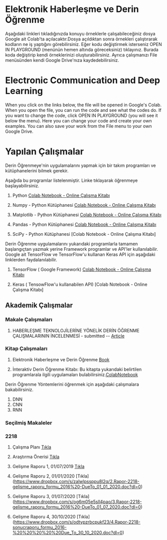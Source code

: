 # Elektronik Haberleşme ve Derin Öğrenme
Aşağıdaki linkleri tıkladığınızda konuyu örneklerle çalışabileceğiniz dosya Google ait Colab'ta açılacaktır.Dosya açıldıktan sonra örnekleri çalıştırarak kodların ne iş yaptığını görebilirsiniz. Eğer kodu değiştirmek isterseniz OPEN IN PLAYGROUND (menünün hemen altında göreceksiniz) tıklayınız. Burada koda değiştirip kendi örneklerinizi oluşturabilirsiniz. Ayrıca çalışmanızı File menüsünden kendi Google Drive'nıza kaydedebilirsiniz.

# Electronic Communication and Deep Learning
When you click on the links below, the file will be opened in Google's Colab. When you open the file, you can run the code and see what the codes do. If you want to change the code, click OPEN IN PLAYGROUND (you will see it below the menu). Here you can change your code and create your own examples. You can also save your work from the File menu to your own Google Drive.

# Yapılan Çalışmalar
Derin Öğrenmeye'nin uygulamalarını yapmak için bir takım programları ve kütüphanelerini bilmek gerekir.

Aşağıda bu programlar listelenmiştir. Linke tıklayarak öğrenmeye başlayabilirsiniz.

1. Python 
[Colab Notebook - Online Çalışma Kitabı](https://colab.research.google.com/drive/1CHwcnz9t5vfEYB9a9XiIdOs4gEOlAp-Y)

2. Numpy - Python Kütüphanesi 
[Colab Notebook - Online Çalışma Kitabı](https://colab.research.google.com/drive/12lglhecoXXNxDAv264Cnj2BM9CSf6FP-)

3. Matplotlib - Python Kütüphanesi [Colab Notebook - Online Çalışma Kitabı](https://colab.research.google.com/drive/1Lnwci8vQCNthIoLQxsWhYeKe3wzNkwso)

4. Pandas - Python Kütüphanesi [Colab Notebook - Online Çalışma Kitabı](https://colab.research.google.com/drive/1Ry11YCqWwTjBsN7wtCT-sU_dCQ7S0DZY)

5. SciPy - Python Kütüphanesi [Colab Notebook - Online Çalışma Kitabı]

Derin Öğrenme uygulamalarını yukarıdaki programlarla tamamen başlangıçtan yazmak yerine Framework programlar ve API'ler kullanılabilir.
Google ait TensorFlow ve TensorFlow'u kullanan Keras API için aşağıdaki linklerden faydalanılabilir.

1. TensorFlow ( Google Framework)
[Colab Notebook - Online Çalışma Kitabı](https://colab.research.google.com/drive/1SkCuLOHaeT78rUv38zcrkEYZbbA8l3Cz)

2. Keras ( TensowFlow'u kullanabilen API) [Colab Notebook - Online Çalışma Kitabı]

## Akademik Çalışmalar

### Makale Çalışmaları

1. HABERLEŞME TEKNOLOJİLERİNE YÖNELİK DERİN ÖĞRENME ÇALIŞMALARININ İNCELENMESİ - submitted -- 
[Article](https://drive.google.com/file/d/1btsDU0Me_ohimliONNKhaOTTfrFZa4wm/view?usp=sharing)

### Kitap Çalışmaları

1. Elektronik Haberleşme ve Derin Öğrenme [Book](https://drive.google.com/file/d/1qE1XYyPP-ZgtGJ4cXpRzGTsqdTZ41xoh/view?usp=sharing)

2. İnteraktiv Derin Öğrenme Kitabı: Bu kitapta yukarıdaki belirtilen programlarala ilgili uygulamaları bulabilirsiniz.[ColabNotebook](https://colab.research.google.com/drive/1nXA6imGNoB_W_jptGiVCHJxqCA3Z1X2N)

Derin Öğrenme Yöntemlerini öğrenmek için aşağıdaki çalışmalara bakabilirsiniz.

1. DNN
2. CNN
3. RNN

### Seçilmiş Makaleler
### 2218 

1. Çalışma Planı [Tıkla](https://www.dropbox.com/s/6tht7au2r8fq3dp/2218_calisma_plani.pdf?dl=0)

2. Araştırma Önerisi [Tıkla](https://www.dropbox.com/s/881sczubphed8ch/arastirma_onerisi_formu_V2.pdf?dl=0)

3. Gelişme Raporu 1, 01/07/2019 [Tıkla](https://www.dropbox.com/s/rbeo757l8lx4kyq/1.Rapor-2218-gelisme_raporu_formu_2106%20-DueTo_01_07_2019.doc?dl=0)

4. Gelişme Raporu 2, 01/01/2020 [Tıkla] (https://www.dropbox.com/s/zalwlpssppu8l2q/2.Rapor-2218-gelisme_raporu_formu_2016%20-DueTo_01_01_2020.doc?dl=0)

5. Gelişme Raporu 3, 01/07/2020 [Tıkla] (https://www.dropbox.com/s/og6m05e5sll4pao/3.Rapor-2218-gelisme_raporu_formu_2016%20-DueTo_01_07_2020.doc?dl=0)

6. Gelişme Raporu 4, 30/10/2020 [Tıkla] (https://www.dropbox.com/s/odtypzrbcpukf23/4.Rapor-2218-sonucraporu_formu_2016-%20%20%20%20%20Due_To_30_10_2020.doc?dl=0)
